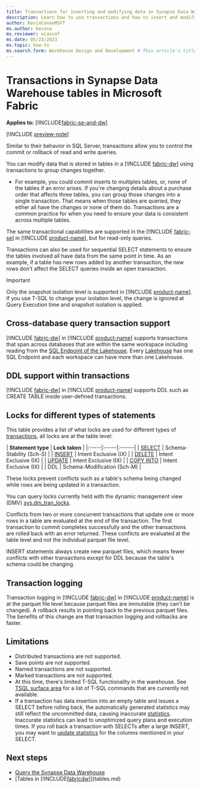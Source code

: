 ```yaml
---
title: Transactions for inserting and modifying data in Synapse Data Warehouse tables
description: Learn how to use transactions and how to insert and modify data in Synapse Data Warehouse tables in Microsoft Fabric.
author: KevinConanMSFT
ms.author: kecona
ms.reviewer: wiassaf
ms.date: 05/23/2023
ms.topic: how-to
ms.search.form: Warehouse Design and Development # This article's title should not change. If so, contact engineering.
---
```

# Transactions in Synapse Data Warehouse tables in Microsoft Fabric

**Applies to:** [!INCLUDE[fabric-se-and-dw](includes/applies-to-version/fabric-se-and-dw.md)]

[!INCLUDE [preview-note](../includes/preview-note.md)]

Similar to their behavior in SQL Server, transactions allow you to control the commit or rollback of read and write queries. 

You can modify data that is stored in tables in a [!INCLUDE [fabric-dw](includes/fabric-dw.md)] using transactions to group changes together. 

- For example, you could commit inserts to multiples tables, or, none of the tables if an error arises. If you're changing details about a purchase order that affects three tables, you can group those changes into a single transaction. That means when those tables are queried, they either all have the changes or none of them do. Transactions are a common practice for when you need to ensure your data is consistent across multiple tables. 

The same transactional capabilities are supported in the [!INCLUDE [fabric-se](includes/fabric-se.md)] in [!INCLUDE [product-name](../includes/product-name.md)], but for read-only queries.

Transactions can also be used for sequential SELECT statements to ensure the tables involved all have data from the same point in time. As an example, if a table has new rows added by another transaction, the new rows don't affect the SELECT queries inside an open transaction.

> [!IMPORTANT]
> Only the snapshot isolation level is supported in [!INCLUDE [product-name](../includes/product-name.md)]. If you use T-SQL to change your isolation level, the change is ignored at Query Execution time and snapshot isolation is applied.

## Cross-database query transaction support

[!INCLUDE [fabric-dw](includes/fabric-dw.md)] in [!INCLUDE [product-name](../includes/product-name.md)] supports transactions that span across databases that are within the same workspace including reading from the [SQL Endpoint of the Lakehouse](data-warehousing.md#sql-endpoint-of-the-lakehouse). Every [Lakehouse](../data-engineering/lakehouse-overview.md) has one SQL Endpoint and each workspace can have more than one Lakehouse.

## DDL support within transactions

[!INCLUDE [fabric-dw](includes/fabric-dw.md)] in [!INCLUDE [product-name](../includes/product-name.md)] supports DDL such as CREATE TABLE inside user-defined transactions.

## Locks for different types of statements

This table provides a list of what locks are used for different types of [transactions](/sql/t-sql/language-elements/transactions-sql-data-warehouse?view=fabric&preserve-view=true), all locks are at the table level:

| **Statement type** | **Lock taken** |
|:-----|:-----|:------|
| [SELECT](/sql/t-sql/queries/select-transact-sql?view=fabric&preserve-view=true) | Schema-Stability (Sch-S) |
| [INSERT](/sql/t-sql/statements/insert-transact-sql?view=fabric&preserve-view=true) | Intent Exclusive (IX) |
| [DELETE](/sql/t-sql/statements/delete-transact-sql?view=fabric&preserve-view=true) | Intent Exclusive (IX) |
| [UPDATE](/sql/t-sql/queries/update-transact-sql?view=fabric&preserve-view=true) | Intent Exclusive (IX) |
| [COPY INTO](/sql/t-sql/statements/copy-into-transact-sql?view=fabric&preserve-view=true) | Intent Exclusive (IX) |
| DDL | Schema-Modification (Sch-M) |

These locks prevent conflicts such as a table's schema being changed while rows are being updated in a transaction.

You can query locks currently held with the dynamic management view (DMV) [sys.dm_tran_locks](/sql/relational-databases/system-dynamic-management-views/sys-dm-tran-locks-transact-sql).

Conflicts from two or more concurrent transactions that update one or more rows in a table are evaluated at the end of the transaction.  The first transaction to commit completes successfully and the other transactions are rolled back with an error returned.  These conflicts are evaluated at the table level and not the individual parquet file level.

INSERT statements always create new parquet files, which means fewer conflicts with other transactions except for DDL because the table's schema could be changing.

## Transaction logging

Transaction logging in [!INCLUDE [fabric-dw](includes/fabric-dw.md)] in [!INCLUDE [product-name](../includes/product-name.md)] is at the parquet file level because parquet files are immutable (they can't be changed). A rollback results in pointing back to the previous parquet files.  The benefits of this change are that transaction logging and rollbacks are faster.

## Limitations

- Distributed transactions are not supported.
- Save points are not supported.
- Named transactions are not supported.
- Marked transactions are not supported.
- At this time, there's limited T-SQL functionality in the warehouse. See [TSQL surface area](tsql-surface-area.md) for a list of T-SQL commands that are currently not available.
- If a transaction has data insertion into an empty table and issues a SELECT before rolling back, the automatically generated statistics may still reflect the uncommitted data, causing inaccurate [statistics](statistics.md). Inaccurate statistics can lead to unoptimized query plans and execution times. If you roll back a transaction with SELECTs after a large INSERT, you may want to [update statistics](/sql/t-sql/statements/update-statistics-transact-sql?view=fabric&preserve-view=true) for the columns mentioned in your SELECT.

## Next steps

- [Query the Synapse Data Warehouse](query-warehouse.md)
- [Tables in [!INCLUDE[fabricdw](includes/fabric-dw.md)]](tables.md)
